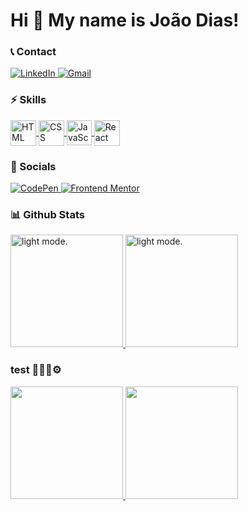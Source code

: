 # Hi 👋 My name is João Dias!

### 📞 Contact

<p align="left">

  <a href="https://www.linkedin.com/in/joão-victor-gomes-dias-71034a207/"  target="_blank">
    <img alt="LinkedIn" src="https://img.shields.io/badge/-LinkedIn-0A66C2?style=for-the-badge&logo=linkedin&logoColor=white">
  </a>
  <a href="mailto:joaogomesdias2001@gmail.com" target="_blank">
    <img alt="Gmail" src="https://img.shields.io/badge/-Gmail-EA4335?style=for-the-badge&logo=gmail&logoColor=white">
  </a>
  <!-- <a href="" target="_blank">
    <img alt="Fiverr" src="https://img.shields.io/badge/-Fiverr-1DBF73?style=for-the-badge&logo=fiverr&logoColor=white">
  </a> -->

</p>

### ⚡ Skills

<p align="left">

  <a href="https://developer.mozilla.org/en-US/docs/Learn/HTML" target="_blank">
    <img align="center" alt="HTML"width="41" src="https://cdn.jsdelivr.net/gh/devicons/devicon/icons/html5/html5-original.svg">
  </a>
  <a href="https://developer.mozilla.org/en-US/docs/Learn/CSS" target="_blank">
    <img align="center" alt="CSS"width="41" src="https://cdn.jsdelivr.net/gh/devicons/devicon/icons/css3/css3-original.svg">
  </a>
  <a href="https://javascript.info" target="_blank">
    <img align="center" alt="JavaScript" width="40" src="https://cdn.jsdelivr.net/gh/devicons/devicon/icons/javascript/javascript-original.svg">
  </a>
  <!-- <a href="https://www.typescriptlang.org" target="_blank">
    <img align="center" alt="TypeScript" width="40" src="https://cdn.jsdelivr.net/gh/devicons/devicon/icons/typescript/typescript-original.svg">
  </a> -->
  <a href="https://reactjs.org" target="_blank">
    <img align="center" alt="React" width="41" src="https://cdn.jsdelivr.net/gh/devicons/devicon/icons/react/react-original.svg">
  </a>
  <!-- <a href="https://nextjs.org" target="_blank">
    <img align="center" alt="Next.JS" width="41" src="icons/nextjs.svg">
  </a> -->
  <!-- <a href="https://tailwindcss.com" target="_blank">
    <img align="center" alt="Tailwind" width="43" src="https://cdn.jsdelivr.net/gh/devicons/devicon/icons/tailwindcss/tailwindcss-plain.svg">
  </a> -->
  <!-- <a href="https://nodejs.org/en/" target="_blank">
    <img align="center" alt="NodeJs" width="41" src="https://cdn.jsdelivr.net/gh/devicons/devicon/icons/nodejs/nodejs-original.svg">
  </a> -->
  <!-- <a href="https://www.php.net" target="_blank">
    <img align="center" alt="PHP" width="43" src="https://cdn.jsdelivr.net/gh/devicons/devicon/icons/php/php-plain.svg">
  </a> -->
  <!-- <a href="https://laravel.com" target="_blank">
    <img align="center" alt="Laravel" width="40" src="https://cdn.jsdelivr.net/gh/devicons/devicon/icons/laravel/laravel-plain.svg">
  </a> -->
  <!-- <a href="" target="_blank">
    <img align="center" alt="More..." width="27" src="icons/mais.svg">
  </a> -->

</p>

### 💬 Socials

<p align="left">

  <!-- <a href="" target="_blank">
    <img alt="Twitter" src="https://img.shields.io/badge/-Twitter-1DA1F2?style=for-the-badge&logo=twitter&logoColor=white">
  </a> -->
  <a href="https://codepen.io/joaodiazz" target="_blank">
    <img alt="CodePen" src="https://img.shields.io/badge/-CodePen-333333?style=for-the-badge&logo=codepen&logoColor=white">
  </a>
  <a href="https://www.frontendmentor.io/profile/joaodiazz" target="_blank">
    <img alt="Frontend Mentor" src="https://img.shields.io/badge/-Frontend--Mentor-3F54A3?style=for-the-badge&logo=frontendmentor&logoColor=white">
  </a>

  <br />

  <!-- <a href="https://medium.com/@joaogomesdias2001" target="_blank">
    <img alt="Medium" src="https://img.shields.io/badge/-Medium-000000?style=for-the-badge&logo=medium&logoColor=white">
  </a> -->
<!--   <a href="https://stackoverflow.com/users/17967628/joaodias" target="_blank">
    <img alt="Stack Overflow" src="https://img.shields.io/badge/-Stack--Overflow-F58025?style=for-the-badge&logo=stackoverflow&logoColor=black">
  </a> -->
  <!-- <a href="" target="_blank">
    <img alt="More Links" src="https://img.shields.io/badge/-More_Links-29384a?style=for-the-badge&logo=addthis&logoColor=68BC71">
  </a> -->

</p>

### 📊 Github Stats

<div>
  
  <a href="https://github.com/joaodiazz">
    <picture>
      <source height="180px" media="(prefers-color-scheme: dark)" srcset="https://github-readme-stats.vercel.app/api?username=joaodiazz&count_private=true&show_icons=true&theme=react&title_color=48B3E0&text_color=EAF9FF&icon_color=48B3E0&border_color=EAF9FF&bg_color=0F2027&hide_border=true">
      <img height="180px" alt="light mode." src="https://github-readme-stats.vercel.app/api?username=joaodiazz&count_private=true&show_icons=true&theme=vue&border_color=41B883&hide_border=false">
    </picture>
  </a>

  <a href="https://github.com/joaodiazz?tab=repositories">
    <picture>
      <source height="180px" media="(prefers-color-scheme: dark)" srcset="https://github-readme-stats.vercel.app/api/top-langs/?username=joaodiazz&layout=compact&theme=react&title_color=48B3E0&text_color=EAF9FF&border_color=EAF9FF&bg_color=0F2027&langs_count=10&hide_border=true">
      <img height="180px" alt="light mode." src="https://github-readme-stats.vercel.app/api/top-langs/?username=joaodiazz&layout=compact&theme=vue&border_color=41B883&langs_count=10&hide_border=false">
    </picture>
  </a>
  
</div>

### test 🚨🚧🔧⚙

<div>
  <a href="https://github.com/joaodiazz">
    <picture>
      <source height="180px" srcset="https://github-readme-stats.vercel.app/api?username=joaodiazz&show_icons=true&theme=react" media="(prefers-color-scheme: dark)"/>
      <source height="180px" srcset="https://github-readme-stats.vercel.app/api?username=joaodiazz&show_icons=true&theme=vue" media="(prefers-color-scheme: light), (prefers-color-scheme: no-preference)"/>
      <img height="180px" src="https://github-readme-stats.vercel.app/api?username=joaodiazz&show_icons=true" />
    </picture>
  </a>

  <a href="https://github.com/joaodiazz?tab=repositories">
    <picture>
      <source height="180px" srcset="https://github-readme-stats.vercel.app/api/top-langs/?username=joaodiazz&layout=compact&theme=react&title_color=48B3E0&text_color=EAF9FF&border_color=EAF9FF&bg_color=0F2027&langs_count=10&hide_border=true" media="(prefers-color-scheme: dark)"/>
      <source height="180px" srcset="https://github-readme-stats.vercel.app/api/top-langs/?username=joaodiazz&layout=compact&theme=vue" media="(prefers-color-scheme: light), (prefers-color-scheme: no-preference)"/>
      <img height="180px" src="https://github-readme-stats.vercel.app/api?username=joaodiazz&show_icons=true" />
    </picture>
  </a>
</div>

